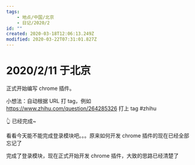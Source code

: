 ```yaml
---
tags:
    - 地点/中国/北京
    - 日记/2020/2
id: ""
created: 2020-03-18T12:06:13.249Z
modified: 2020-03-22T07:31:01.827Z
---
```


# 2020/2/11 于北京

<!-- @timer "date":"Tue Feb 11 2020 12:15:00 GMT+0800 (China Standard Time)" -->

正式开始编写 chrome 插件。

小想法：自动根据 URL 打 tag，例如 https://www.zhihu.com/question/264285326 打上 tag
#zhihu

:point_up_2: 已经完成~

<!-- @timer "date":"Tue Feb 11 2020 13:04:13 GMT+0800 (China Standard Time)","duration":"about 1 hour" -->

看看今天能不能完成登录模块吧。。。原来如何开发 chrome 插件的现在已经全部忘记了

<!-- @timer "date":"Tue Feb 11 2020 22:30:14 GMT+0800 (China Standard Time)","duration":"about 9 hours" -->

完成了登录模块，现在正式开始开发 chrome 插件，大致的思路已经清楚了
